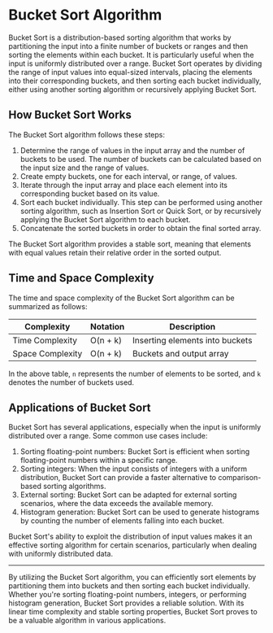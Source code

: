 # Bucket Sort Algorithm

Bucket Sort is a distribution-based sorting algorithm that works by partitioning the input into a finite number of buckets or ranges and then sorting the elements within each bucket. It is particularly useful when the input is uniformly distributed over a range. Bucket Sort operates by dividing the range of input values into equal-sized intervals, placing the elements into their corresponding buckets, and then sorting each bucket individually, either using another sorting algorithm or recursively applying Bucket Sort.

## How Bucket Sort Works

The Bucket Sort algorithm follows these steps:

1. Determine the range of values in the input array and the number of buckets to be used. The number of buckets can be calculated based on the input size and the range of values.
2. Create empty buckets, one for each interval, or range, of values.
3. Iterate through the input array and place each element into its corresponding bucket based on its value.
4. Sort each bucket individually. This step can be performed using another sorting algorithm, such as Insertion Sort or Quick Sort, or by recursively applying the Bucket Sort algorithm to each bucket.
5. Concatenate the sorted buckets in order to obtain the final sorted array.

The Bucket Sort algorithm provides a stable sort, meaning that elements with equal values retain their relative order in the sorted output.

## Time and Space Complexity

The time and space complexity of the Bucket Sort algorithm can be summarized as follows:

| Complexity       | Notation | Description                     |
| ---------------- | -------- | ------------------------------- |
| Time Complexity  | O(n + k) | Inserting elements into buckets |
| Space Complexity | O(n + k) | Buckets and output array        |

In the above table, `n` represents the number of elements to be sorted, and `k` denotes the number of buckets used.

## Applications of Bucket Sort

Bucket Sort has several applications, especially when the input is uniformly distributed over a range. Some common use cases include:

1. Sorting floating-point numbers: Bucket Sort is efficient when sorting floating-point numbers within a specific range.
2. Sorting integers: When the input consists of integers with a uniform distribution, Bucket Sort can provide a faster alternative to comparison-based sorting algorithms.
3. External sorting: Bucket Sort can be adapted for external sorting scenarios, where the data exceeds the available memory.
4. Histogram generation: Bucket Sort can be used to generate histograms by counting the number of elements falling into each bucket.

Bucket Sort's ability to exploit the distribution of input values makes it an effective sorting algorithm for certain scenarios, particularly when dealing with uniformly distributed data.

---

By utilizing the Bucket Sort algorithm, you can efficiently sort elements by partitioning them into buckets and then sorting each bucket individually. Whether you're sorting floating-point numbers, integers, or performing histogram generation, Bucket Sort provides a reliable solution. With its linear time complexity and stable sorting properties, Bucket Sort proves to be a valuable algorithm in various applications.
